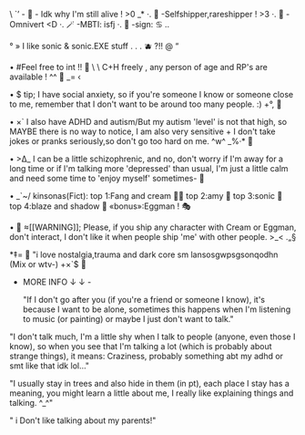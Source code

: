 \ `’ - 🦴 - Idk why I'm still alive ! >0 _*
·. 🫧 -Selfshipper,rareshipper ! >3
·. 🍩 -Omnivert <D
·. 🪄 -MBTI: isfj
·. 🧸 -sign: ♋ ..

° » I like sonic & sonic.EXE stuff . . . 🫐 ?!! @ “

• #Feel free to int !! 💌 \ \ C+H freely , any person of age and RP's are available ! ^^ 🎀 _= ‹

• $ tip; I have social anxiety, so if you're someone I know or someone close to me, remember that I don't want to be around too many people. :) +°, 🌼

• ×` I also have ADHD and autism/But my autism 'level' is not that high, so MAYBE there is no way to notice, I am also very sensitive + I don't take jokes or pranks seriously,so don't go too hard on me. ^w^ _%·* 🐛

• >∆_ I can be a little schizophrenic, and no, don't worry if I'm away for a long time or if I'm talking more 'depressed' than usual, I'm just a little calm and need some time to 'enjoy myself' sometimes- 💨

• _`~/ kinsonas(Fict): top 1:Fang and cream 🎩🍦
top 2:amy 💫
top 3:sonic 🍪
top 4:blaze and shadow 🧩
«bonus»:Eggman ! 🎭

• 👾 ≈[[WARNING]]; Please, if you ship any character with Cream or Eggman, don't interact, I don't like it when people ship 'me' with other people. >_< .„§

*‡= 🧼 "i love nostalgia,trauma and dark core sm lansosgwpsgsonqodhn (Mix or wtv-) +×`$ 🤖

- MORE INFO ↓ ↓ -

  "If I don't go after you (if you're a friend or someone I know), it's because I want to be alone, sometimes this happens when I'm listening to music (or painting) or maybe I just don't want to talk."

 "I don't talk much, I'm a little shy when I talk to people (anyone, even those I know), so when you see that I'm talking a lot (which is probably about strange things), it means: Craziness, probably something abt my adhd or smt like that idk lol..."

  "I usually stay in trees and also hide in them (in pt), each place I stay has a meaning, you might learn a little about me, I really like explaining things and talking. ^_^"

   " i Don't like talking about my parents!"
